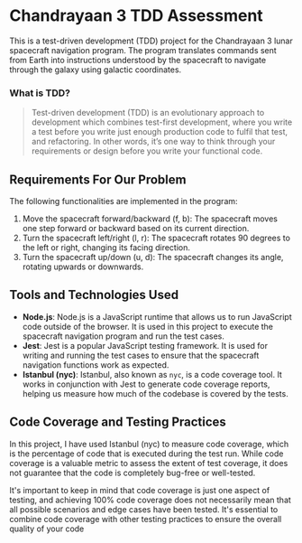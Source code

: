# Chandrayaan 3 TDD Assessment

This is a test-driven development (TDD) project for the Chandrayaan 3 lunar spacecraft navigation program. The program translates commands sent from Earth into instructions understood by the spacecraft to navigate through the galaxy using galactic coordinates.

### What is TDD?

> Test-driven development (TDD) is an evolutionary approach to development
which combines test-first development, where you write a test before you write
just enough production code to fulfil that test, and refactoring. In other words,
it’s one way to think through your requirements
or design before you write your functional code.

## Requirements For Our Problem

The following functionalities are implemented in the program:

1. Move the spacecraft forward/backward (f, b): The spacecraft moves one step forward or backward based on its current direction.
2. Turn the spacecraft left/right (l, r): The spacecraft rotates 90 degrees to the left or right, changing its facing direction.
3. Turn the spacecraft up/down (u, d): The spacecraft changes its angle, rotating upwards or downwards.

## Tools and Technologies Used

- **Node.js**: Node.js is a JavaScript runtime that allows us to run JavaScript code outside of the browser. It is used in this project to execute the spacecraft navigation program and run the test cases.
- **Jest**: Jest is a popular JavaScript testing framework. It is used for writing and running the test cases to ensure that the spacecraft navigation functions work as expected.
- **Istanbul (nyc)**: Istanbul, also known as `nyc`, is a code coverage tool. It works in conjunction with Jest to generate code coverage reports, helping us measure how much of the codebase is covered by the tests.

## Code Coverage and Testing Practices

In this project, I have used Istanbul (nyc) to measure code coverage, which is the percentage of code that is executed during the test run. While code coverage is a valuable metric to assess the extent of test coverage, it does not guarantee that the code is completely bug-free or well-tested.

It's important to keep in mind that code coverage is just one aspect of testing, and achieving 100% code coverage does not necessarily mean that all possible scenarios and edge cases have been tested. It's essential to combine code coverage with other testing practices to ensure the overall quality of your code

